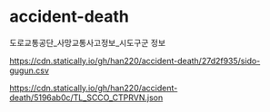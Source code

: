 # accident-death
도로교통공단_사망교통사고정보_시도구군 정보

https://cdn.statically.io/gh/han220/accident-death/27d2f935/sido-gugun.csv

https://cdn.statically.io/gh/han220/accident-death/5196ab0c/TL_SCCO_CTPRVN.json
